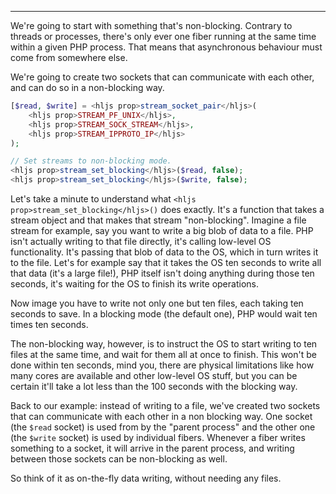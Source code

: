 ---

We're going to start with something that's non-blocking. Contrary to threads or processes, there's only ever one fiber running at the same time within a given PHP process. That means that asynchronous behaviour must come from somewhere else.

We're going to create two sockets that can communicate with each other, and can do so in a non-blocking way.

```php
[$read, $write] = <hljs prop>stream_socket_pair</hljs>(
    <hljs prop>STREAM_PF_UNIX</hljs>,
    <hljs prop>STREAM_SOCK_STREAM</hljs>,
    <hljs prop>STREAM_IPPROTO_IP</hljs>
);

// Set streams to non-blocking mode.
<hljs prop>stream_set_blocking</hljs>($read, false);
<hljs prop>stream_set_blocking</hljs>($write, false);
```

Let's take a minute to understand what `<hljs prop>stream_set_blocking</hljs>()` does exactly. It's a function that takes a stream object and that makes that stream "non-blocking". Imagine a file stream for example, say you want to write a big blob of data to a file. PHP isn't actually writing to that file directly, it's calling low-level OS functionality. It's passing that blob of data to the OS, which in turn writes it to the file. Let's for example say that it takes the OS ten seconds to write all that data (it's a large file!), PHP itself isn't doing anything during those ten seconds, it's waiting for the OS to finish its write operations.

Now image you have to write not only one but ten files, each taking ten seconds to save. In a blocking mode (the default one), PHP would wait ten times ten seconds. 

The non-blocking way, however, is to instruct the OS to start writing to ten files at the same time, and wait for them all at once to finish. This won't be done within ten seconds, mind you, there are physical limitations like how many cores are available and other low-level OS stuff, but you can be certain it'll take a lot less than the 100 seconds with the blocking way. 

Back to our example: instead of writing to a file, we've created two sockets that can communicate with each other in a non blocking way. One socket (the `$read` socket) is used from by the "parent process" and the other one (the `$write` socket) is used by individual fibers. Whenever a fiber writes something to a socket, it will arrive in the parent process, and writing between those sockets can be non-blocking as well. 

So think of it as on-the-fly data writing, without needing any files. 
